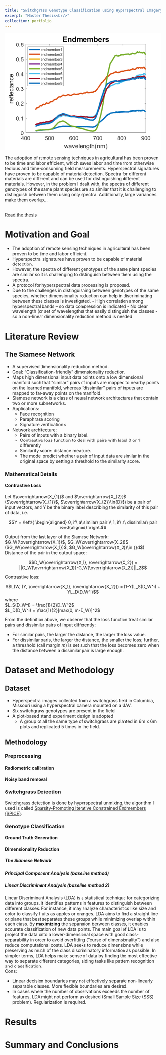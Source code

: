 ```yaml
---
title: "Switchgrass Genotype Classification using Hyperspectral Imagery"
excerpt: "Master Thesis<br/>"
collection: portfolio
---
```


<img src='/images/portforlio3.png'>
<p>The adoption of remote sensing techniques in agricultural has been proven to be time and labor efficient, which saves labor and time from otherwise tedious and time-consuming field measurements.
    Hyperspectral signatures have proven to be capable of material detection.
    Spectra for different materials are different and can be used for distinguishing different materials.
    However, in the problem I dealt with, the spectra of different genotypes of the same plant species are so similar that it is challenging to distinguish between them using only spectra.
    Additionally, large variances make them overlap...</p><br>
<a href="https://faculty.eng.ufl.edu/machine-learning/2020/01/switchgrass-genotype-classification-using-hyperspectral-imagery/">Read the thesis</a>

Motivation and Goal
======
- The adoption of remote sensing techniques in agricultural has been proven to be time and labor efficient. 
- Hyperspectral signatures have proven to be capable of material detection. 
- However, the spectra of different genotypes of the same plant species are similar so it is challenging to distinguish between them using the spectra.
- A protocol for hyperspectral data processing is proposed.
- Due to the challenges in distinguishing between genotypes of the same species, whether dimensionality reduction can help in discriminating between these classes is investigated.
        - High correlation among hyperspectral bands – so data compression is indicated 
        - No clear wavelength (or set of wavelengths) that easily distinguish the classes - so a non-linear dimensionality reduction method is needed

Literature Review
======

The Siamese Network
------
- A supervised dimensionality reduction method.
- Goal: “Classification-friendly” dimensionality reduction.
- Maps high dimensional input data points onto a low dimensional manifold such that “similar” pairs of inputs are mapped to nearby points on the learned manifold, whereas “dissimilar” pairs of inputs are mapped to far-away points on the manifold.
- Siamese network is a class of neural network architectures that contain two or more subnetworks.
- Applications:
    - Face recognition
    - Paraphrase scoring
    - Signature verification<
- Network architecture:
    - Pairs of inputs with a binary label.
    - Contrastive loss function to deal with pairs with label 0 or 1 differently.
    - Similarity score: distance measure.
    - The model predict whether a pair of input data are similar in the original space by setting a threshold to the similarity score.

### Mathematical Details
#### Contrastive Loss
Let  $\overrightarrow{X_{1}}$  and  $\overrightarrow{X_{2}}$  ($\overrightarrow{X_{1}}$, $\overrightarrow{X_{2}}\in{D}$) be a pair of input vectors, and Y be the binary label describing the similarity of this pair of data, i.e. 

$$Y = 
\left\{
    \begin{aligned}
    0, if\ a\ similar\ pair \\
    1, if\ a\ dissimilar\ pair
    \end{aligned}
\right.$$

Output from the last layer of the Siamese Network: $G_W(\overrightarrow{X_1})$, $G_W(\overrightarrow{X_2})$ ($G_W(\overrightarrow{X_1})$, $G_W(\overrightarrow{X_2})\in {}d$)  
Distance of the pair in the output space:

$$D_W(\overrightarrow{X_1}, \overrightarrow{X_2}) 
= ||G_W(\overrightarrow{X_1})-G_W(\overrightarrow{X_2})||_2$$

Contrastive loss:

$$L(W, (Y, \overrightarrow{X_1}, \overrightarrow{X_2})) 
= (1-Y)L_S(D_W^i) + YL_D(D_W^i)$$
where  
$L_S(D_W^i) = \frac{1}{2}D_W^2$  
$L_D(D_W^i) = \frac{1}{2}[max(0, m-D_W)]^2$  

From the definition above, we observe that the loss function treat similar pairs and dissimilar pairs of input differently:
- For similar pairs, the larger the distance, the larger the loss value.
- For dissimilar paris, the larger the distance, the smaller the loss; 
further, a threshold (call margin $m$) is set such that the loss becomes zero when the distance between a dissimilar pair is large enough.  

Dataset and Methodology
======

Dataset
------
- Hyperspectral images collected from a switchgrass field in Columbia, Missouri using a hyperspectral camera mounted on a UAV.
- Six switchgrass genotypes are present in the field
- A plot-based stand experiment design is adopted
    - A group of all the same type of switchgrass are planted in 6m x 6m plots and replicated 5 times in the field.

Methodology
------

### Preprocessing
#### Radiometric calibration
#### Noisy band removal

### Switchgrass Detection
Switchgrass detection is done by hyperspectral unmixing, the algorithm I used is called [Sparsity-Promoting Iterative Constrained Endmembers (SPICE)](https://ieeexplore.ieee.org/abstract/document/4271474).

### Genotype Classification
#### Ground Truth Generation
#### Dimensionality Reduction
##### The Siamese Network
##### Principal Component Analysis (baseline method)
##### Linear Discriminant Analysis (baseline method 2)
Linear Discriminant Analysis (LDA) is a statistical technique for categorizing data into groups. 
It identifies patterns in features to distinguish between different classes. 
For instance, it may analyze characteristics like size and color to classify fruits as apples or oranges. 
LDA aims to find a straight line or plane that best separates these groups while minimizing overlap within each class. 
By **maximizing** the separation between classes, it enables accurate classification of new data points. 
The main goal of LDA is to project the data onto a lower-dimensional space with good class-separability in order to avoid overfitting (“curse of dimensionality”) and also reduce computational costs. 
LDA seeks to reduce dimensions while preserving as much of the class discriminatory information as possible.
In simpler terms, LDA helps make sense of data by finding the most effective way to separate different categories, aiding tasks like pattern recognition and classification.  
Cons:
- Linear decision boundaries may not effectively separate non-linearly separable classes. More flexible boundaries are desired.
- In cases where the number of observations exceeds the number of features, LDA might not perform as desired (Small Sample Size (SSS) problem). Regularization is required.

Results
======

Summary and Conclusions
======

